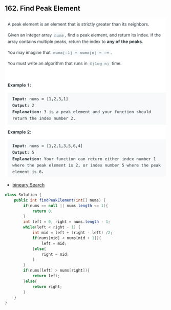 ## 162. Find Peak Element
![](img/2022-05-23-15-37-49.png)

- [bineary Search](https://courses.csail.mit.edu/6.006/spring11/lectures/lec02.pdf)

```java
class Solution {
    public int findPeakElement(int[] nums) {
        if(nums == null || nums.length <= 1){
            return 0;
        }
        int left = 0, right = nums.length - 1;
        while(left < right - 1) {
            int mid = left + (right - left) /2;
            if(nums[mid] < nums[mid + 1]){
                left = mid;
            }else{
                right = mid;
            }
        }
        if(nums[left] > nums[right]){
            return left;
        }else{
            return right;
        }
    }
}
```